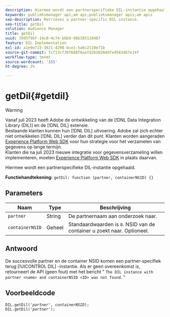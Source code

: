 ```yaml
---
description: Hiermee wordt een partnerspecifieke DIL-instantie opgehaald.
keywords: publieksmanager api;am api;publieksmanager apis;am apis
seo-description: Retrieves a partner-specific DIL instance.
seo-title: getDil
solution: Audience Manager
title: getDil
uuid: 7b95f9bf-14c0-4c74-b6b9-d6b38513d487
feature: DIL Implementation
exl-id: a1e9e715-3921-4298-bce1-5a6c2110e71b
source-git-commit: fcf13cf39f688f8aafd2b1020ddfe4583d67e14f
workflow-type: tm+mt
source-wordcount: '155'
ht-degree: 2%

---
```


# getDil{#getdil}

>[!WARNING]
>
>Vanaf juli 2023 heeft Adobe de ontwikkeling van de [!DNL Data Integration Library (DIL)] en de [!DNL DIL] extensie.
><br>
>Bestaande klanten kunnen hun [!DNL DIL] uitvoering. Adobe zal zich echter niet ontwikkelen [!DNL DIL] verder dan dit punt. Klanten worden aangeraden [Experience Platform Web SDK](https://experienceleague.adobe.com/docs/experience-platform/edge/home.html?lang=en) voor hun strategie voor het verzamelen van gegevens op lange termijn.
><br>
>Klanten die na juli 2023 nieuwe integratie voor gegevensverzameling willen implementeren, moeten [Experience Platform Web SDK](https://experienceleague.adobe.com/docs/experience-platform/edge/home.html?lang=en) in plaats daarvan.

Hiermee wordt een partnerspecifieke DIL-instantie opgehaald.

**Functiehandtekening:** `getDil: function (partner, containerNSID) {}`

<!-- r_dil_get_dil.xml -->

## Parameters

| Naam | Type | Beschrijving |
|---|---|---|
| `partner` | String | De partnernaam aan onderzoek naar. |
| `containerNSID` | Geheel | Standaardwaarden is `0`. NSID van de container u zoekt naar. Optioneel. |

## Antwoord

De succesvolle partner en de container NSID komen een partner-specifiek terug [!UICONTROL DIL] -instantie. Als er geen overeenkomst is, retourneert de API (geen fout) met het bericht &quot; `The DIL instance with partner <name> and containerNSID <ID> was not found.`&quot;

## Voorbeeldcode

<pre class="java"><code>DIL.getDil('<i>partner</i>', <i>containerNSID</i>); 
DIL.getDil('<i>partner</i>');</code></pre>
